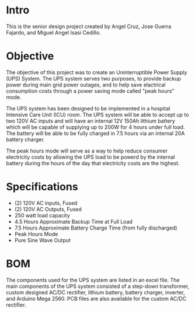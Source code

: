 # Intro
This is the senior design project created by Angel Cruz, Jose Guerra Fajardo, and Miguel Angel Isasi Cedillo. 

# Objective
The objective of this project was to create an Uninterruptible Power Supply (UPS) System. The UPS system serves two purposes, to provide backup power during main grid power outages, and to help save elactrical consumption costs through a power saving mode called "peak hours" mode. 

The UPS system has been designed to be implemented in a hospital Intensive Care Unit (ICU) room. The UPS system will be able to accept up to two 120V AC inputs and will have an internal 12V 150Ah lithium battery which will be capable of supplying up to 200W for 4 hours under full load. The battery will be able to be fully charged in 7.5 hours via an internal 20A battery charger. 

The peak hours mode will serve as a way to help reduce consumer electricity costs by allowing the UPS load to be powerd by the internal battery during the hours of the day that electricity costs are the highest.

# Specifications
* (2) 120V AC inputs, Fused
* (2) 120V AC Outputs, Fused
* 250 watt load capacity
* 4.5 Hours Approximate Backup Time at Full Load
* 7.5 Hours Approximate Battery Charge Time (from fully discharged)
* Peak Hours Mode
* Pure Sine Wave Output

# BOM
The components used for the UPS system are listed in an excel file. The main components of the UPS system consisted of a step-down transformer, custom designed AC/DC rectifier, lithium battery, battery charger, inverter, and Arduino Mega 2560. PCB files are also available for the custom AC/DC rectifier. 
